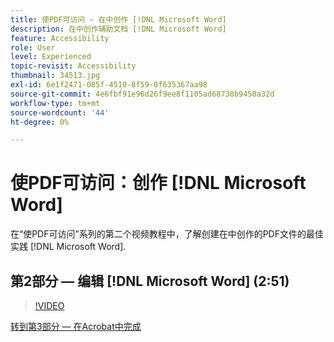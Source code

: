 ```yaml
---
title: 使PDF可访问 — 在中创作 [!DNL Microsoft Word]
description: 在中创作辅助文档 [!DNL Microsoft Word]
feature: Accessibility
role: User
level: Experienced
topic-revisit: Accessibility
thumbnail: 34513.jpg
exl-id: 6e1f2471-085f-4510-8f59-0f635367aa98
source-git-commit: 4e6fbf91e96d26f9ee8f1105ad68738b9450a32d
workflow-type: tm+mt
source-wordcount: '44'
ht-degree: 0%

---
```


# 使PDF可访问：创作 [!DNL Microsoft Word]

在“使PDF可访问”系列的第二个视频教程中，了解创建在中创作的PDF文件的最佳实践 [!DNL Microsoft Word].

## 第2部分 — 编辑 [!DNL Microsoft Word] (2:51)

>[!VIDEO](https://video.tv.adobe.com/v/34513?quality=12&learn=on&hidetitle=true)

[转到第3部分 — 在Acrobat中完成](finishing-in-acrobat.md)